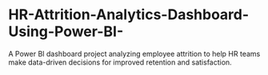 # HR-Attrition-Analytics-Dashboard-Using-Power-BI-
A Power BI dashboard project analyzing employee attrition to help HR teams make data-driven decisions for improved retention and satisfaction.
